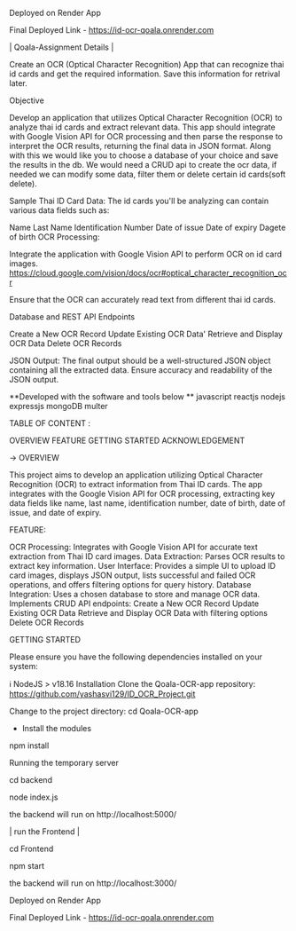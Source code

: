 
Deployed on Render App

Final Deployed Link - https://id-ocr-qoala.onrender.com

| Qoala-Assignment Details |

Create an OCR (Optical Character Recognition) App that can recognize thai id cards and get the required information. Save this information for retrival later.

Objective

Develop an application that utilizes Optical Character Recognition (OCR) to analyze thai id cards and extract relevant data. This app should integrate with Google Vision API for OCR processing and then parse the response to interpret the OCR results, returning the final data in JSON format. Along with this we would like you to choose a database of your choice and save the results in the db. We would need a CRUD api to create the ocr data, if needed we can modify some data, filter them or delete certain id cards(soft delete).

Sample Thai ID Card Data: The id cards you'll be analyzing can contain various data fields such as:

Name Last Name Identification Number Date of issue Date of expiry Dagete of birth
OCR Processing:

Integrate the application with Google Vision API to perform OCR on id card images. https://cloud.google.com/vision/docs/ocr#optical_character_recognition_ocr

Ensure that the OCR can accurately read text from different thai id cards.

Database and REST API Endpoints

Create a New OCR Record Update Existing OCR Data' Retrieve and Display OCR Data Delete OCR Records

JSON Output: The final output should be a well-structured JSON object containing all the extracted data. Ensure accuracy and readability of the JSON output.

**Developed with the software and tools below ** javascript reactjs nodejs expressjs mongoDB multer

TABLE OF CONTENT :

OVERVIEW FEATURE GETTING STARTED ACKNOWLEDGEMENT

-> OVERVIEW

This project aims to develop an application utilizing Optical Character Recognition (OCR) to extract information from Thai ID cards. The app integrates with the Google Vision API for OCR processing, extracting key data fields like name, last name, identification number, date of birth, date of issue, and date of expiry.

FEATURE:

OCR Processing: Integrates with Google Vision API for accurate text extraction from Thai ID card images. Data Extraction: Parses OCR results to extract key information. User Interface: Provides a simple UI to upload ID card images, displays JSON output, lists successful and failed OCR operations, and offers filtering options for query history. Database Integration: Uses a chosen database to store and manage OCR data. Implements CRUD API endpoints: Create a New OCR Record Update Existing OCR Data Retrieve and Display OCR Data with filtering options Delete OCR Records

GETTING STARTED

Please ensure you have the following dependencies installed on your system:

ℹ️ NodeJS > v18.16
Installation Clone the Qoala-OCR-app repository: https://github.com/yashasvi129/ID_OCR_Project.git

Change to the project directory: cd Qoala-OCR-app

- Install the modules

npm install

Running the temporary server

cd backend

node index.js

the backend will run on http://localhost:5000/

| run the Frontend |

cd Frontend

npm start

the backend will run on http://localhost:3000/

Deployed on Render App

Final Deployed Link - https://id-ocr-qoala.onrender.com
